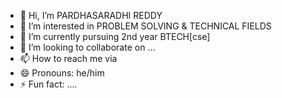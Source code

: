 - 👋 Hi, I’m PARDHASARADHI REDDY
- 👀 I’m interested in PROBLEM SOLVING & TECHNICAL FIELDS
- 🌱 I’m currently pursuing 2nd year BTECH[cse]
- 💞️ I’m looking to collaborate on ...
- 📫 How to reach me via  
- 😄 Pronouns: he/him 
- ⚡ Fun fact: ....

<!---
KL-2300032590/KL-2300032590 is a ✨ special ✨ repository because its `README.md` (this file) appears on your GitHub profile.
You can click the Preview link to take a look at your changes.
--->
